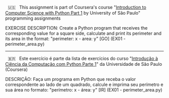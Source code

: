 &nbsp; 🇺🇸 &nbsp; This assignment is part of Coursera's course "[Introduction to Computer Science with Python Part 1](https://www.coursera.org/learn/ciencia-computacao-python-conceitos) by University of São Paulo" programming assignments

EXERCISE DESCRIPTION: Create a Python program that receives the corresponding value for a square side, calculate and print its perimeter and its area in the format: "perimeter: x - area: y"   [GO] (EX01 - perimeter_area.py)


-------------------------------------------------------------------------------------------------------------------------------------------------------


&nbsp; 🇧🇷 &nbsp; Este exercício é parte da lista de exercícios do curso "[Introdução à Ciência da Computação com Python Parte 1](https://www.coursera.org/learn/ciencia-computacao-python-conceitos)" da Universidade de São Paulo (Coursera) 


DESCRIÇÃO: Faça um programa em Python que receba o valor correspondente ao lado de um quadrado, calcule e imprima seu perímetro e sua área no formato: "perímetro: x - área: y"   [IR] (EX01 - perimeter_area.py)
